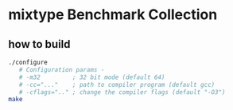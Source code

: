 # mixtype Benchmark Collection

## how to build
```bash
./configure
   # Configuration params -
   # -m32         ; 32 bit mode (default 64)
   # -cc="..."    ; path to compiler program (default gcc)
   # -cflags=".." ; change the compiler flags (default "-O3")
make
```
